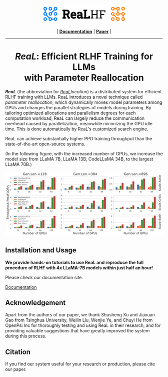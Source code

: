 

<p align="center">
  <picture>
    <source media="(prefers-color-scheme: dark)" srcset="docs/source/images/real_logo_dark.svg">
    <img alt="ReaL" src="docs/source/images/real_logo.svg" width=55%>
  </picture>
</p>

<p align="center">
| <a href="https://openpsi-project.github.io/ReaLRLHF/"><b>Documentation</b></a> | <a href="https://openpsi-project.github.io/ReaLRLHF/"><b>Paper</b></a> |

</p>

---

<h1 align="center">
<em>ReaL</em>: Efficient RLHF Training for LLMs <br>with Parameter Reallocation
</h1>

***ReaL*** (the abbreviation for *<ins>ReaL</ins>location*)
is a distributed system for efficient RLHF training with LLMs.
ReaL introduces a novel technique called *parameter reallocation*,
which dynamically moves model parameters among GPUs
and changes the parallel strategies of models
during training.
By tailoring optimized allocations and parallelism degrees for each computation workload,
ReaL can largely reduce the communication overhead caused by parallelization,
meanwhile minimizing the GPU idle time.
This is done automatically by ReaL's customized search engine.

ReaL can achieve substantially higher PPO training throughput than the state-of-the-art
open-source systems.

(In the following figure, with the increased number of GPUs,
we increase the model size from
LLaMA 7B, LLaMA 13B, CodeLLaMA 34B, to the largest LLaMA 70B.)

![Throughput Comparison](docs/source/images/vws.svg)

## Installation and Usage


**We provide hands-on tutorials to use ReaL and reproduce the full procedure of RLHF**
**with 4x LLaMA-7B models within just half an hour!**

Please check our documentation site.

[Documentation](https://openpsi-project.github.io/ReaLRLHF/)

## Acknowledgement

Apart from the authors of our paper,
we thank Shusheng Xu and Jiaxuan Gao from Tsinghua University,
Weilin Liu, Wenjie Ye, and Chuyi He from OpenPsi Inc
for thoroughly testing and using ReaL in their research, 
and for providing valuable suggestions 
that have greatly improved the system during this process.

## Citation

If you find our system useful for your research or production,
please cite our paper.
